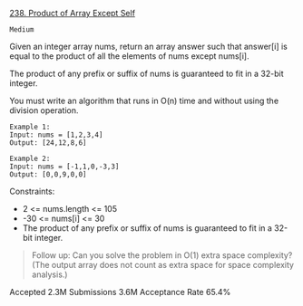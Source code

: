 [238. Product of Array Except Self](https://leetcode.com/problems/product-of-array-except-self/)

`Medium`

Given an integer array nums, return an array answer such that answer[i] is equal to the product of all the elements of nums except nums[i].

The product of any prefix or suffix of nums is guaranteed to fit in a 32-bit integer.

You must write an algorithm that runs in O(n) time and without using the division operation.

```
Example 1:
Input: nums = [1,2,3,4]
Output: [24,12,8,6]

Example 2:
Input: nums = [-1,1,0,-3,3]
Output: [0,0,9,0,0]
``` 

Constraints:

- 2 <= nums.length <= 105
- -30 <= nums[i] <= 30
- The product of any prefix or suffix of nums is guaranteed to fit in a 32-bit integer.
 

> Follow up: Can you solve the problem in O(1) extra space complexity? (The output array does not count as extra space for space complexity analysis.)

Accepted
2.3M
Submissions
3.6M
Acceptance Rate
65.4%